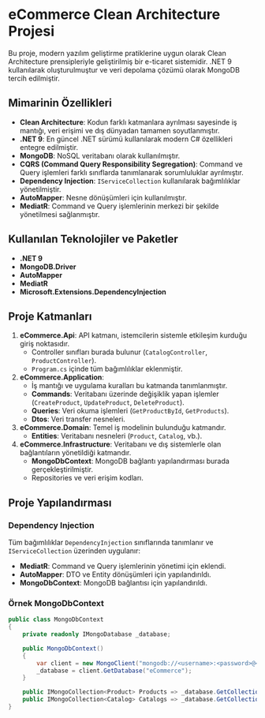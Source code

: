 # eCommerce Clean Architecture Projesi

Bu proje, modern yazılım geliştirme pratiklerine uygun olarak Clean Architecture prensipleriyle geliştirilmiş bir e-ticaret sistemidir. .NET 9 kullanılarak oluşturulmuştur ve veri depolama çözümü olarak MongoDB tercih edilmiştir.

## Mimarinin Özellikleri
- **Clean Architecture**: Kodun farklı katmanlara ayrılması sayesinde iş mantığı, veri erişimi ve dış dünyadan tamamen soyutlanmıştır.
- **.NET 9**: En güncel .NET sürümü kullanılarak modern C# özellikleri entegre edilmiştir.
- **MongoDB**: NoSQL veritabanı olarak kullanılmıştır.
- **CQRS (Command Query Responsibility Segregation)**: Command ve Query işlemleri farklı sınıflarda tanımlanarak sorumluluklar ayrılmıştır.
- **Dependency Injection**: `IServiceCollection` kullanılarak bağımlılıklar yönetilmiştir.
- **AutoMapper**: Nesne dönüşümleri için kullanılmıştır.
- **MediatR**: Command ve Query işlemlerinin merkezi bir şekilde yönetilmesi sağlanmıştır.

## Kullanılan Teknolojiler ve Paketler
- **.NET 9**
- **MongoDB.Driver**
- **AutoMapper**
- **MediatR**
- **Microsoft.Extensions.DependencyInjection**

## Proje Katmanları
1. **eCommerce.Api**: API katmanı, istemcilerin sistemle etkileşim kurduğu giriş noktasıdır.
    - Controller sınıfları burada bulunur (`CatalogController`, `ProductController`).
    - `Program.cs` içinde tüm bağımlılıklar eklenmiştir.
2. **eCommerce.Application**:
    - İş mantığı ve uygulama kuralları bu katmanda tanımlanmıştır.
    - **Commands**: Veritabanı üzerinde değişiklik yapan işlemler (`CreateProduct`, `UpdateProduct`, `DeleteProduct`).
    - **Queries**: Veri okuma işlemleri (`GetProductById`, `GetProducts`).
    - **Dtos**: Veri transfer nesneleri.
3. **eCommerce.Domain**: Temel iş modelinin bulunduğu katmandır.
    - **Entities**: Veritabanı nesneleri (`Product`, `Catalog`, vb.).
4. **eCommerce.Infrastructure**: Veritabanı ve dış sistemlerle olan bağlantıların yönetildiği katmandır.
    - **MongoDbContext**: MongoDB bağlantı yapılandırması burada gerçekleştirilmiştir.
    - Repositories ve veri erişim kodları.

## Proje Yapılandırması
### Dependency Injection
Tüm bağımlılıklar `DependencyInjection` sınıflarında tanımlanır ve `IServiceCollection` üzerinden uygulanır:
- **MediatR**: Command ve Query işlemlerinin yönetimi için eklendi.
- **AutoMapper**: DTO ve Entity dönüşümleri için yapılandırıldı.
- **MongoDbContext**: MongoDB bağlantısı için yapılandırıldı.

### Örnek MongoDbContext
```csharp
public class MongoDbContext
{
    private readonly IMongoDatabase _database;

    public MongoDbContext()
    {
        var client = new MongoClient("mongodb://<username>:<password>@<host>:<port>");
        _database = client.GetDatabase("eCommerce");
    }

    public IMongoCollection<Product> Products => _database.GetCollection<Product>("Products");
    public IMongoCollection<Catalog> Catalogs => _database.GetCollection<Catalog>("Catalogs");
}
